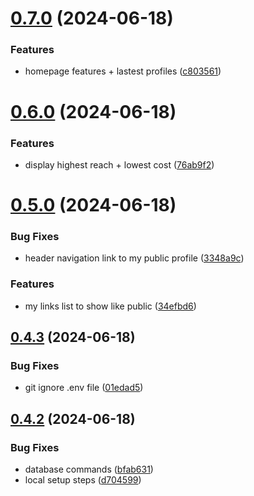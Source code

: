 # [0.7.0](https://github.com/EddieHubCommunity/CreatorsRegistry/compare/v0.6.0...v0.7.0) (2024-06-18)


### Features

* homepage features + lastest profiles ([c803561](https://github.com/EddieHubCommunity/CreatorsRegistry/commit/c803561bbcf07eecb6b5e0a27acc018ef609ad15))



# [0.6.0](https://github.com/EddieHubCommunity/CreatorsRegistry/compare/v0.5.0...v0.6.0) (2024-06-18)


### Features

* display highest reach + lowest cost ([76ab9f2](https://github.com/EddieHubCommunity/CreatorsRegistry/commit/76ab9f2270c2dca50b861d8149b4a746e7667740))



# [0.5.0](https://github.com/EddieHubCommunity/CreatorsRegistry/compare/v0.4.3...v0.5.0) (2024-06-18)


### Bug Fixes

* header navigation link to my public profile ([3348a9c](https://github.com/EddieHubCommunity/CreatorsRegistry/commit/3348a9ca9331b15ae496e0af4ff12241a686384a))


### Features

* my links list to show like public ([34efbd6](https://github.com/EddieHubCommunity/CreatorsRegistry/commit/34efbd65bb4dfaac9e19468b089c84064592175c))



## [0.4.3](https://github.com/EddieHubCommunity/CreatorsRegistry/compare/v0.4.2...v0.4.3) (2024-06-18)


### Bug Fixes

* git ignore .env file ([01edad5](https://github.com/EddieHubCommunity/CreatorsRegistry/commit/01edad523cadea11f5a05bea06df29e3275e9c3b))



## [0.4.2](https://github.com/EddieHubCommunity/CreatorsRegistry/compare/v0.4.1...v0.4.2) (2024-06-18)


### Bug Fixes

* database commands ([bfab631](https://github.com/EddieHubCommunity/CreatorsRegistry/commit/bfab631dcd23778108a7467b8b2130ff9c9344d7))
* local setup steps ([d704599](https://github.com/EddieHubCommunity/CreatorsRegistry/commit/d7045993750a4fc44107db2d2c97aa444e7fdff0))



